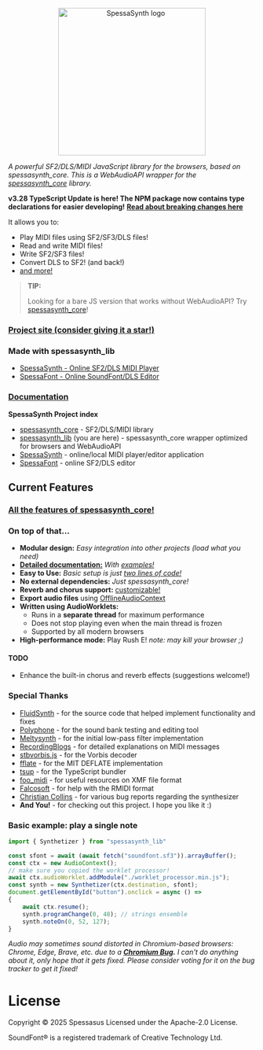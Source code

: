<!--suppress HtmlDeprecatedAttribute, HtmlRequiredAltAttribute, HtmlExtraClosingTag -->
<p align='center'>
<img src='https://raw.githubusercontent.com/spessasus/SpessaSynth/refs/heads/master/src/website/spessasynth_logo_rounded.png' width='300' alt='SpessaSynth logo'>
</p>

*A powerful SF2/DLS/MIDI JavaScript library for the browsers, based on spessasynth_core.
This is a WebAudioAPI wrapper for the [spessasynth_core](https://github.com/spessasus/spessasynth_core) library.*

**v3.28 TypeScript Update is here! The NPM package now contains type declarations for easier developing!**
[**Read about breaking changes here**](https://spessasus.github.io/spessasynth_lib/extra/3-28-migration-guide)


It allows you to:
- Play MIDI files using SF2/SF3/DLS files!
- Read and write MIDI files!
- Write SF2/SF3 files!
- Convert DLS to SF2! (and back!)
- [and more!](#current-features)


> **TIP:**
> 
> Looking for a bare JS version that works without WebAudioAPI? Try [spessasynth_core](https://github.com/spessasus/spessasynth_core)!



### [Project site (consider giving it a star!)](https://github.com/spessasus/spessasynth_lib)

### Made with spessasynth_lib
- [SpessaSynth - Online SF2/DLS MIDI Player](https://spessasus.github.io/SpessaSynth)
- [SpessaFont - Online SoundFont/DLS Editor](https://spessasus.github.io/SpessaFont)


### [Documentation](https://github.com/spessasus/spessasynth_lib/wiki/)



**SpessaSynth Project index**

- [spessasynth_core](https://github.com/spessasus/spessasynth_core) - SF2/DLS/MIDI library
- [spessasynth_lib](https://github.com/spessasus/spessasynth_lib) (you are here) - spessasynth_core wrapper optimized for browsers and WebAudioAPI
- [SpessaSynth](https://github.com/spessasus/SpessaSynth) - online/local MIDI player/editor application
- [SpessaFont](https://github.com/spessasus/SpessaFont) - online SF2/DLS editor

## Current Features

### [All the features of spessasynth_core!](https://github.com/spessasus/spessasynth_core?#current-features)

### On top of that...
- **Modular design:** *Easy integration into other projects (load what you need)*
- **[Detailed documentation:](https://spessasus.github.io/spessasynth_lib/)** *With [examples!](https://spessasus.github.io/spessasynth_lib/getting-started/#examples)*
- **Easy to Use:** *Basic setup is just [two lines of code!](https://spessasus.github.io/spessasynth_lib/getting-started/#minimal-setup)*
- **No external dependencies:** *Just spessasynth_core!*
- **Reverb and chorus support:** [customizable!](https://spessasus.github.io/spessasynth_lib/synthesizer/#effects-configuration-object)
- **Export audio files** using [OfflineAudioContext](https://developer.mozilla.org/en-US/docs/Web/API/OfflineAudioContext)
- **Written using AudioWorklets:** 
  - Runs in a **separate thread** for maximum performance
  - Does not stop playing even when the main thread is frozen
  - Supported by all modern browsers
- **High-performance mode:** Play Rush E! *note: may kill your browser ;)*

#### TODO
- Enhance the built-in chorus and reverb effects (suggestions welcome!)

### Special Thanks
- [FluidSynth](https://github.com/FluidSynth/fluidsynth) - for the source code that helped implement functionality and fixes
- [Polyphone](https://www.polyphone-soundfonts.com/) - for the sound bank testing and editing tool
- [Meltysynth](https://github.com/sinshu/meltysynth) - for the initial low-pass filter implementation
- [RecordingBlogs](https://www.recordingblogs.com/) - for detailed explanations on MIDI messages
- [stbvorbis.js](https://github.com/hajimehoshi/stbvorbis.js) - for the Vorbis decoder
- [fflate](https://github.com/101arrowz/fflate) - for the MIT DEFLATE implementation
- [tsup](https://github.com/egoist/tsup) - for the TypeScript bundler
- [foo_midi](https://github.com/stuerp/foo_midi) - for useful resources on XMF file format
- [Falcosoft](https://falcosoft.hu) - for help with the RMIDI format
- [Christian Collins](https://schristiancollins.com) - for various bug reports regarding the synthesizer
- **And You!** - for checking out this project. I hope you like it :)


### Basic example: play a single note

```js
import { Synthetizer } from "spessasynth_lib"

const sfont = await (await fetch("soundfont.sf3")).arrayBuffer();
const ctx = new AudioContext();
// make sure you copied the worklet processor!
await ctx.audioWorklet.addModule("./worklet_processor.min.js");
const synth = new Synthetizer(ctx.destination, sfont);
document.getElementById("button").onclick = async () =>
{
    await ctx.resume();
    synth.programChange(0, 48); // strings ensemble
    synth.noteOn(0, 52, 127);
}
```

*Audio may sometimes sound distorted in Chromium-based browsers: Chrome, Edge, Brave,
etc. due to a **[Chromium Bug](https://issues.chromium.org/issues/367304685).**
I can't do anything about it, only hope that it gets fixed.
Please consider voting for it on the bug tracker to get it fixed!*

# License
Copyright © 2025 Spessasus
Licensed under the Apache-2.0 License.

SoundFont® is a registered trademark of Creative Technology Ltd.